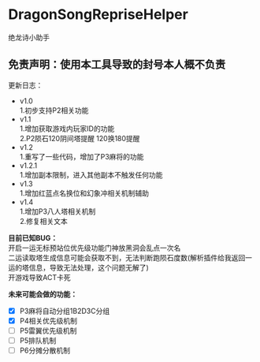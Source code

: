 # DragonSongRepriseHelper
绝龙诗小助手

## 免责声明：使用本工具导致的封号本人概不负责

更新日志：
+ v1.0  
    1.初步支持P2相关功能
+ v1.1  
  1.增加获取游戏内玩家ID的功能  
  2.P2陨石120阴间塔提醒 120换180提醒  
+ v1.2  
  1.重写了一些代码，增加了P3麻将的功能  
+ v1.2.1  
  1.增加副本限制，进入其他副本不触发任何功能
+ v1.3  
  1.增加红蓝点名换位和幻象冲相关机制辅助  
+ v1.4  
  1.增加P3八人塔相关机制  
  2.修复相关文本  

**目前已知BUG：**  
开启一运无标预站位优先级功能门神放黑洞会乱点一次名    
二运读取塔生成信息可能会获取不到，无法判断跑陨石度数(解析插件给我返回一运的塔信息，导致无法处理，这个问题无解了)  
开游戏导致ACT卡死  

**未来可能会做的功能：**
- [x] P3麻将自动分组1B2D3C分组  
- [x] P4相关优先级机制  
- [ ] P5雷翼优先级机制  
- [ ] P5排队机制  
- [ ] P6分摊分散机制  